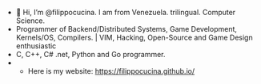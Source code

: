 - 👋 Hi, I’m @filippocucina. I am from Venezuela. trilingual. Computer Science.
- Programmer of Backend/Distributed Systems, Game Development, Kernels/OS, Compilers. | VIM, Hacking, Open-Source and Game Design enthusiastic
- C, C++, C# .net, Python and Go programmer.
- - Here is my website: https://filippocucina.github.io/
